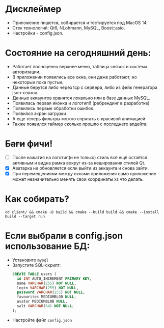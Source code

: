 # Дисклеймер
* Приложение пишется, собирается и тестируется под MacOS 14.
* Стек технологий: Qt6, NLohmann, MySQL, Boost::asio.
* Настройки - config.json.

# Состояние на сегодняшний день:
* Работает полноценно верхнее меню, таблица связок и система авторизации.
* В приложении появились все окна, они даже работают, но некоторые пока пустые.
* Данные берутся либо через tcp с сервера, либо из фейк генератора json-связок.
* Данные аккаунтов хранятся локально или в базе данных MySQL.
* Появилась первая иконка и логотип!! (ребрендинг в разработке)
* Появились первые обработки ошибок.
* Появился экран загрузки
* А еще теперь фильтры можно спрятать с красивой анимацией
* Также появился таймер сколько прошло с последнего апдейта.

# ~~Баги~~ фичи!
* [ ] После нажатия на логотип(и не только) стиль всё ещё остаётся активным и видна рамка вокруг из-за кеширования стилей Qt.
* [x] Аватарка не обновляется если выйти из аккаунта и снова зайти.
* [x] При перемещениями между окнами приложения само приложение может незначительно менять свои координаты хз что делать.

# Как собирать?
``` shell
cd client/ && cmake -B build && cmake --build build && cmake --install build --target run 
```

# Если выбрали в config.json использование БД:
* Установите `mysql`
* Запустите SQL-скрипт:
  ``` sql
  CREATE TABLE users (
    id INT AUTO_INCREMENT PRIMARY KEY,
    name VARCHAR(255) NOT NULL,
    login VARCHAR(255) NOT NULL,
    password VARCHAR(255) NOT NULL,
    favourites MEDIUMBLOB NULL,
    avatar MEDIUMBLOB NULL,
    salt VARCHAR(64) NOT NULL;
  ); 
  ```
* Настройте файл `config.json`